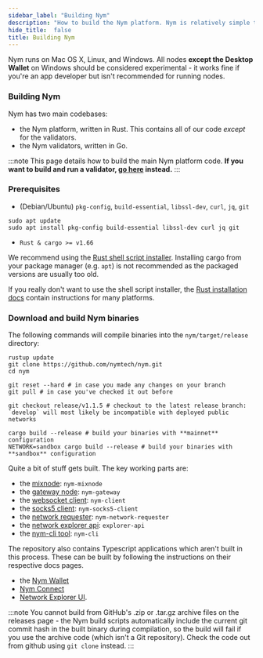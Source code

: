 ```yaml
---
sidebar_label: "Building Nym"
description: "How to build the Nym platform. Nym is relatively simple to build and run on Mac OS X, Linux, and Windows."
hide_title:  false
title: Building Nym
---
```


Nym runs on Mac OS X, Linux, and Windows. All nodes **except the Desktop Wallet** on Windows should be considered experimental - it works fine if you're an app developer but isn't recommended for running nodes. 

### Building Nym

Nym has two main codebases:

- the Nym platform, written in Rust. This contains all of our code _except_ for the validators.
- the Nym validators, written in Go.

:::note
This page details how to build the main Nym platform code. **If you want to build and run a validator, [go here](/docs/next/run-nym-nodes/nodes/validators) instead.**
:::

### Prerequisites

- (Debian/Ubuntu) `pkg-config`, `build-essential`, `libssl-dev`, `curl`, `jq`, `git`

```
sudo apt update
sudo apt install pkg-config build-essential libssl-dev curl jq git
```

- `Rust & cargo >= v1.66`

We recommend using the [Rust shell script installer](https://www.rust-lang.org/tools/install). Installing cargo from your package manager (e.g. `apt`) is not recommended as the packaged versions are usually too old.

If you really don't want to use the shell script installer, the [Rust installation docs](https://forge.rust-lang.org/infra/other-installation-methods.html) contain instructions for many platforms.

### Download and build Nym binaries

The following commands will compile binaries into the `nym/target/release` directory:

```
rustup update
git clone https://github.com/nymtech/nym.git
cd nym

git reset --hard # in case you made any changes on your branch
git pull # in case you've checked it out before

git checkout release/v1.1.5 # checkout to the latest release branch: `develop` will most likely be incompatible with deployed public networks  

cargo build --release # build your binaries with **mainnet** configuration
NETWORK=sandbox cargo build --release # build your binaries with **sandbox** configuration 
```

Quite a bit of stuff gets built. The key working parts are:

* the [mixnode](/docs/next/run-nym-nodes/nodes/mixnodes): `nym-mixnode`
* the [gateway node](/docs/next/run-nym-nodes/nodes/gateways): `nym-gateway`
* the [websocket client](/docs/next/integrations/websocket-client): `nym-client`
* the [socks5 client](/docs/next/integrations/socks5-client): `nym-socks5-client`
* the [network requester](/docs/next/run-nym-nodes/nodes/requester): `nym-network-requester`
* the [network explorer api](/docs/next/run-nym-nodes/nodes/network-explorer): `explorer-api`
* the [nym-cli tool](/docs/next/nym-cli): `nym-cli` 

The repository also contains Typescript applications which aren't built in this process. These can be built by following the instructions on their respective docs pages.  
* the [Nym Wallet](docs/next/wallet) 
* [Nym Connect](/docs/next/quickstart.nym-connect)
* [Network Explorer UI](docs/next/run-nym-nodes/nodes/network-explorer). 

:::note
You cannot build from GitHub's .zip or .tar.gz archive files on the releases page - the Nym build scripts automatically include the current git commit hash in the built binary during compilation, so the build will fail if you use the archive code (which isn't a Git repository). Check the code out from github using `git clone` instead. 
:::

